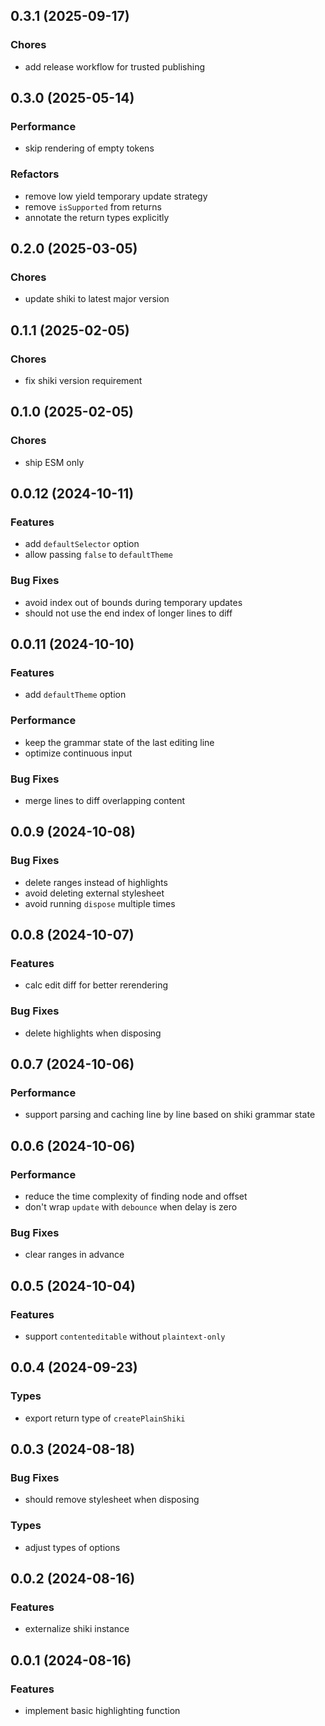 ## 0.3.1 (2025-09-17)

### Chores

- add release workflow for trusted publishing

## 0.3.0 (2025-05-14)

### Performance

- skip rendering of empty tokens

### Refactors

- remove low yield temporary update strategy
- remove `isSupported` from returns
- annotate the return types explicitly

## 0.2.0 (2025-03-05)

### Chores

- update shiki to latest major version

## 0.1.1 (2025-02-05)

### Chores

- fix shiki version requirement

## 0.1.0 (2025-02-05)

### Chores

- ship ESM only

## 0.0.12 (2024-10-11)

### Features

- add `defaultSelector` option
- allow passing `false` to `defaultTheme`

### Bug Fixes

- avoid index out of bounds during temporary updates
- should not use the end index of longer lines to diff

## 0.0.11 (2024-10-10)

### Features

- add `defaultTheme` option

### Performance

- keep the grammar state of the last editing line
- optimize continuous input

### Bug Fixes

- merge lines to diff overlapping content

## 0.0.9 (2024-10-08)

### Bug Fixes

- delete ranges instead of highlights
- avoid deleting external stylesheet
- avoid running `dispose` multiple times

## 0.0.8 (2024-10-07)

### Features

- calc edit diff for better rerendering

### Bug Fixes

- delete highlights when disposing

## 0.0.7 (2024-10-06)

### Performance

- support parsing and caching line by line based on shiki grammar state

## 0.0.6 (2024-10-06)

### Performance

- reduce the time complexity of finding node and offset
- don't wrap `update` with `debounce` when delay is zero

### Bug Fixes

- clear ranges in advance

## 0.0.5 (2024-10-04)

### Features

- support `contenteditable` without `plaintext-only`

## 0.0.4 (2024-09-23)

### Types

- export return type of `createPlainShiki`

## 0.0.3 (2024-08-18)

### Bug Fixes

- should remove stylesheet when disposing

### Types

- adjust types of options

## 0.0.2 (2024-08-16)

### Features

- externalize shiki instance

## 0.0.1 (2024-08-16)

### Features

- implement basic highlighting function
